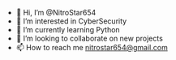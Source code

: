 - 👋 Hi, I’m @NitroStar654
- 👀 I’m interested in CyberSecurity
- 🌱 I’m currently learning Python
- 💞️ I’m looking to collaborate on new projects
- 📫 How to reach me nitrostar654@gmail.com

<!---
NitroStar654/NitroStar654 is a ✨ special ✨ repository because its `README.md` (this file) appears on your GitHub profile.
You can click the Preview link to take a look at your changes.
--->

